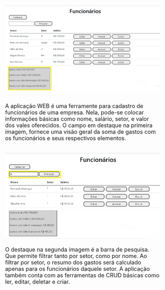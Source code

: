 <div>
    <img src="images\Capturar.PNG">
</div>
<br>
<p>A aplicação WEB é uma ferramente para cadastro de funcionários de uma empresa. Nela, pode-se colocar informações básicas como nome, salário, setor, e valor dos vales oferecidos. O campo em destaque na primeira imagem, fornece uma visão geral da soma de gastos com os funcionários e seus respectivos elementos.</p>
<br>
<div>
    <img src="images\Capturar1.PNG">
</div>
<p>O destaque na segunda imagem é a barra de pesquisa. Que permite filtrar tanto por setor, como por nome. Ao filtrar por setor, o resumo dos gastos será calculado apenas para os funcionários daquele setor. A aplicação também conta com as ferramentas de CRUD básicas como ler, editar, deletar e criar.</p>

<style>
    p {
        font-size: 18px;
    }
</style>